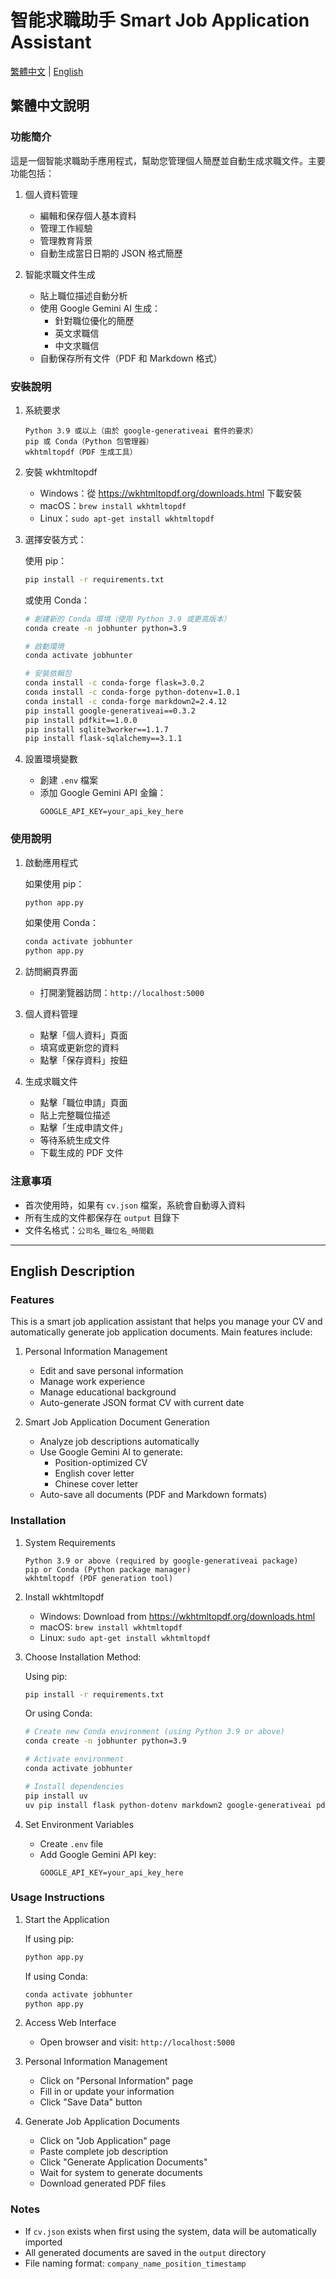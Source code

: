 # 智能求職助手 Smart Job Application Assistant

[繁體中文](#繁體中文說明) | [English](#english-description)

## 繁體中文說明

### 功能簡介
這是一個智能求職助手應用程式，幫助您管理個人簡歷並自動生成求職文件。主要功能包括：

1. 個人資料管理
   - 編輯和保存個人基本資料
   - 管理工作經驗
   - 管理教育背景
   - 自動生成當日日期的 JSON 格式簡歷

2. 智能求職文件生成
   - 貼上職位描述自動分析
   - 使用 Google Gemini AI 生成：
     - 針對職位優化的簡歷
     - 英文求職信
     - 中文求職信
   - 自動保存所有文件（PDF 和 Markdown 格式）

### 安裝說明

1. 系統要求
   ```
   Python 3.9 或以上（由於 google-generativeai 套件的要求）
   pip 或 Conda（Python 包管理器）
   wkhtmltopdf（PDF 生成工具）
   ```

2. 安裝 wkhtmltopdf
   - Windows：從 https://wkhtmltopdf.org/downloads.html 下載安裝
   - macOS：`brew install wkhtmltopdf`
   - Linux：`sudo apt-get install wkhtmltopdf`

3. 選擇安裝方式：

   使用 pip：
   ```bash
   pip install -r requirements.txt
   ```

   或使用 Conda：
   ```bash
   # 創建新的 Conda 環境（使用 Python 3.9 或更高版本）
   conda create -n jobhunter python=3.9
   
   # 啟動環境
   conda activate jobhunter
   
   # 安裝依賴包
   conda install -c conda-forge flask=3.0.2
   conda install -c conda-forge python-dotenv=1.0.1
   conda install -c conda-forge markdown2=2.4.12
   pip install google-generativeai==0.3.2
   pip install pdfkit==1.0.0
   pip install sqlite3worker==1.1.7
   pip install flask-sqlalchemy==3.1.1
   ```

4. 設置環境變數
   - 創建 `.env` 檔案
   - 添加 Google Gemini API 金鑰：
     ```
     GOOGLE_API_KEY=your_api_key_here
     ```

### 使用說明

1. 啟動應用程式
   
   如果使用 pip：
   ```bash
   python app.py
   ```

   如果使用 Conda：
   ```bash
   conda activate jobhunter
   python app.py
   ```

2. 訪問網頁界面
   - 打開瀏覽器訪問：`http://localhost:5000`

3. 個人資料管理
   - 點擊「個人資料」頁面
   - 填寫或更新您的資料
   - 點擊「保存資料」按鈕

4. 生成求職文件
   - 點擊「職位申請」頁面
   - 貼上完整職位描述
   - 點擊「生成申請文件」
   - 等待系統生成文件
   - 下載生成的 PDF 文件

### 注意事項
- 首次使用時，如果有 `cv.json` 檔案，系統會自動導入資料
- 所有生成的文件都保存在 `output` 目錄下
- 文件名格式：`公司名_職位名_時間戳`

---

## English Description

### Features
This is a smart job application assistant that helps you manage your CV and automatically generate job application documents. Main features include:

1. Personal Information Management
   - Edit and save personal information
   - Manage work experience
   - Manage educational background
   - Auto-generate JSON format CV with current date

2. Smart Job Application Document Generation
   - Analyze job descriptions automatically
   - Use Google Gemini AI to generate:
     - Position-optimized CV
     - English cover letter
     - Chinese cover letter
   - Auto-save all documents (PDF and Markdown formats)

### Installation

1. System Requirements
   ```
   Python 3.9 or above (required by google-generativeai package)
   pip or Conda (Python package manager)
   wkhtmltopdf (PDF generation tool)
   ```

2. Install wkhtmltopdf
   - Windows: Download from https://wkhtmltopdf.org/downloads.html
   - macOS: `brew install wkhtmltopdf`
   - Linux: `sudo apt-get install wkhtmltopdf`

3. Choose Installation Method:

   Using pip:
   ```bash
   pip install -r requirements.txt
   ```

   Or using Conda:
   ```bash
   # Create new Conda environment (using Python 3.9 or above)
   conda create -n jobhunter python=3.9
   
   # Activate environment
   conda activate jobhunter
   
   # Install dependencies
   pip install uv
   uv pip install flask python-dotenv markdown2 google-generativeai pdfkit sqlite3worker flask-sqlalchemy
   ```

4. Set Environment Variables
   - Create `.env` file
   - Add Google Gemini API key:
     ```
     GOOGLE_API_KEY=your_api_key_here
     ```

### Usage Instructions

1. Start the Application
   
   If using pip:
   ```bash
   python app.py
   ```

   If using Conda:
   ```bash
   conda activate jobhunter
   python app.py
   ```

2. Access Web Interface
   - Open browser and visit: `http://localhost:5000`

3. Personal Information Management
   - Click on "Personal Information" page
   - Fill in or update your information
   - Click "Save Data" button

4. Generate Job Application Documents
   - Click on "Job Application" page
   - Paste complete job description
   - Click "Generate Application Documents"
   - Wait for system to generate documents
   - Download generated PDF files

### Notes
- If `cv.json` exists when first using the system, data will be automatically imported
- All generated documents are saved in the `output` directory
- File naming format: `company_name_position_timestamp` 